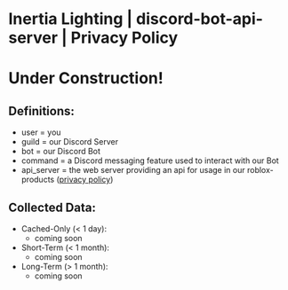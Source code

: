 # Inertia Lighting | discord-bot-api-server | Privacy Policy

# Under Construction!

## Definitions:
- user = you
- guild = our Discord Server
- bot = our Discord Bot
- command = a Discord messaging feature used to interact with our Bot
- api_server = the web server providing an api for usage in our roblox-products ([privacy policy](../roblox-products/README.md))

## Collected Data:
- Cached-Only (< 1 day):
  - coming soon
- Short-Term (< 1 month):
  - coming soon
- Long-Term (> 1 month):
  - coming soon
